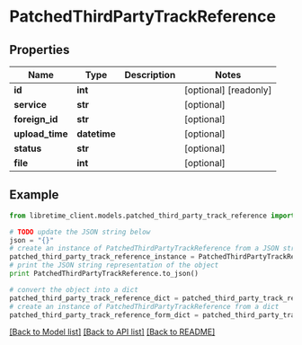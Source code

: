 # PatchedThirdPartyTrackReference


## Properties

Name | Type | Description | Notes
------------ | ------------- | ------------- | -------------
**id** | **int** |  | [optional] [readonly] 
**service** | **str** |  | [optional] 
**foreign_id** | **str** |  | [optional] 
**upload_time** | **datetime** |  | [optional] 
**status** | **str** |  | [optional] 
**file** | **int** |  | [optional] 

## Example

```python
from libretime_client.models.patched_third_party_track_reference import PatchedThirdPartyTrackReference

# TODO update the JSON string below
json = "{}"
# create an instance of PatchedThirdPartyTrackReference from a JSON string
patched_third_party_track_reference_instance = PatchedThirdPartyTrackReference.from_json(json)
# print the JSON string representation of the object
print PatchedThirdPartyTrackReference.to_json()

# convert the object into a dict
patched_third_party_track_reference_dict = patched_third_party_track_reference_instance.to_dict()
# create an instance of PatchedThirdPartyTrackReference from a dict
patched_third_party_track_reference_form_dict = patched_third_party_track_reference.from_dict(patched_third_party_track_reference_dict)
```
[[Back to Model list]](../README.md#documentation-for-models) [[Back to API list]](../README.md#documentation-for-api-endpoints) [[Back to README]](../README.md)


